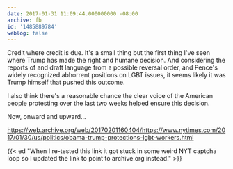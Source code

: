 ```yaml
---
date: 2017-01-31 11:09:44.000000000 -08:00
archive: fb
id: '1485889784'
weblog: false
---
```


Credit where credit is due. It's a small thing but the first thing I've seen where Trump has made the right and humane decision. And considering the reports of and draft language from a possible reversal order, and Pence's widely recognized abhorrent positions on LGBT issues, it seems likely it was Trump himself that pushed this outcome.

I also think there's a reasonable chance the clear voice of the American people protesting over the last two weeks helped ensure this decision.

Now, onward and upward...

https://web.archive.org/web/20170201160404/https://www.nytimes.com/2017/01/30/us/politics/obama-trump-protections-lgbt-workers.html

{{< ed "When I re-tested this link it got stuck in some weird NYT captcha loop so I updated the link to point to archive.org instead." >}}